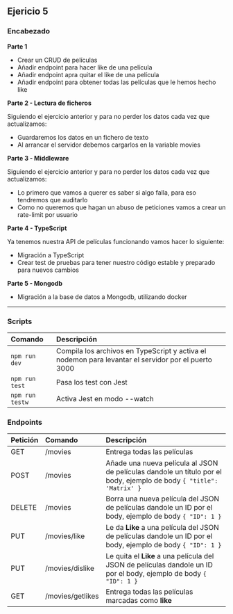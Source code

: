 ## Ejericio 5

### Encabezado

**Parte 1**

- Crear un CRUD de películas
- Añadir endpoint para hacer like de una película
- Añadir endpoint apra quitar el like de una película
- Añadir endpoint para obtener todas las películas que le hemos hecho like

**Parte 2 - Lectura de ficheros**

Siguiendo el ejercicio anterior y para no perder los datos cada vez que actualizamos:

- Guardaremos los datos en un fichero de texto
- Al arrancar el servidor debemos cargarlos en la variable movies

**Parte 3 - Middleware**

Siguiendo el ejercicio anterior y para no perder los datos cada vez que actualizamos:

- Lo primero que vamos a querer es saber si algo falla, para eso tendremos que auditarlo
- Como no queremos que hagan un abuso de peticiones vamos a crear un rate-limit por usuario

**Parte 4 - TypeScript**

Ya tenemos nuestra API de películas funcionando  vamos hacer lo siguiente:

- Migración a TypeScript
- Crear test de pruebas para tener nuestro código estable y preparado para nuevos cambios

**Parte 5 - Mongodb**

- Migración a la base de datos a Mongodb, utilizando docker

-----
### Scripts

| Comando         | Descripción                                                    |
| :-------------- | :------------------------------------------------------------- |
| `npm run dev`   | Compila los archivos en TypeScript y activa el nodemon para levantar el servidor por el puerto 3000 |
| `npm run test`  | Pasa los test con Jest                                         |
| `npm run testw` | Activa Jest en modo --watch                                    |

### Endpoints

| Petición | Comando          | Descripción                                                                                                          |
| :------- | :--------------- | :------------------------------------------------------------------------------------------------------------------- |
| GET      | /movies          | Entrega todas las películas                                                                                          |
| POST     | /movies          | Añade una nueva película al JSON de películas dandole un título por el body, ejemplo de body `{ "title": 'Matrix' }` |
| DELETE   | /movies          | Borra una nueva película del JSON de películas dandole un ID por el body, ejemplo de body `{ "ID": 1 }`              |
| PUT      | /movies/like     | Le da **Like** a una película del JSON de películas dandole un ID por el body, ejemplo de body `{ "ID": 1 }`         |
| PUT      | /movies/dislike  | Le quita el **Like** a una película del JSON de películas dandole un ID por el body, ejemplo de body `{ "ID": 1 }`   |
| GET      | /movies/getlikes | Entrega todas las películas marcadas como **like**                                                                   |











